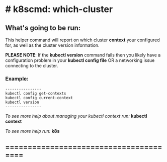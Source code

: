 # # k8scmd: which-cluster

## What's going to be run:

This helper command will report on which cluster **context** your configured for, as well as the cluster version information.<br>

**PLEASE NOTE**: If the **kubectl version** command fails then you likely have a configuration problem in your **kubectl config file** OR a networking issue connecting to the cluster.

### Example:
```
----------------
kubectl config get-contexts
kubectl config current-context
kubectl version
----------------
```

_To see more help about managing your kubectl context run:_ **kubectl context** <br>

_To see more help run:_ **k8s**
## =======================================